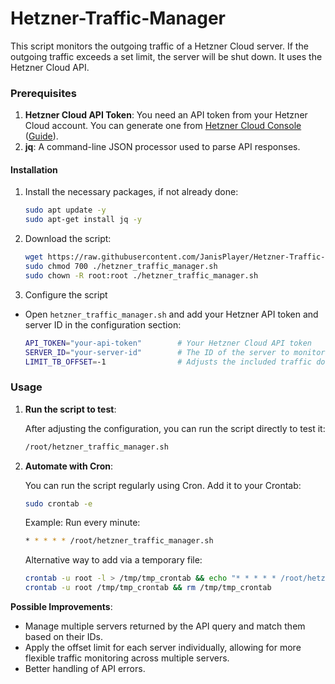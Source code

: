 # Hetzner-Traffic-Manager
This script monitors the outgoing traffic of a Hetzner Cloud server. If the outgoing traffic exceeds a set limit, the server will be shut down. It uses the Hetzner Cloud API.

### Prerequisites

1. **Hetzner Cloud API Token**: You need an API token from your Hetzner Cloud account. You can generate one from [Hetzner Cloud Console](https://console.hetzner.cloud/) ([Guide](https://docs.hetzner.cloud/#getting-started)).
2. **jq**: A command-line JSON processor used to parse API responses.


#### Installation

1. Install the necessary packages, if not already done:

   ```bash
   sudo apt update -y
   sudo apt-get install jq -y
   ```

2. Download the script:

   ```bash
   wget https://raw.githubusercontent.com/JanisPlayer/Hetzner-Traffic-Manager/refs/heads/main/hetzner_traffic_manager.sh
   sudo chmod 700 ./hetzner_traffic_manager.sh
   sudo chown -R root:root ./hetzner_traffic_manager.sh
   ```
   
3. Configure the script

- Open `hetzner_traffic_manager.sh` and add your Hetzner API token and server ID in the configuration section:

   ```bash
   API_TOKEN="your-api-token"        # Your Hetzner Cloud API token
   SERVER_ID="your-server-id"        # The ID of the server to monitor
   LIMIT_TB_OFFSET=-1                # Adjusts the included traffic down (-1) or up (+1) in TB
   ```

### Usage

1. **Run the script to test**:

   After adjusting the configuration, you can run the script directly to test it:

   ```bash
   /root/hetzner_traffic_manager.sh
   ```
   
2. **Automate with Cron**:

   You can run the script regularly using Cron. Add it to your Crontab:

   ```bash
   sudo crontab -e
   ```

   Example: Run every minute:

   ```bash
   * * * * * /root/hetzner_traffic_manager.sh
   ```

   Alternative way to add via a temporary file:

   ```bash
   crontab -u root -l > /tmp/tmp_crontab && echo "* * * * * /root/hetzner_traffic_manager.sh" >> /tmp/tmp_crontab
   crontab -u root /tmp/tmp_crontab && rm /tmp/tmp_crontab

**Possible Improvements**:
- Manage multiple servers returned by the API query and match them based on their IDs.
- Apply the offset limit for each server individually, allowing for more flexible traffic monitoring across multiple servers.
- Better handling of API errors.
